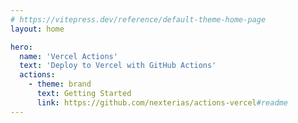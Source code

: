 ```yaml
---
# https://vitepress.dev/reference/default-theme-home-page
layout: home

hero:
  name: 'Vercel Actions'
  text: 'Deploy to Vercel with GitHub Actions'
  actions:
    - theme: brand
      text: Getting Started
      link: https://github.com/nexterias/actions-vercel#readme
---
```

